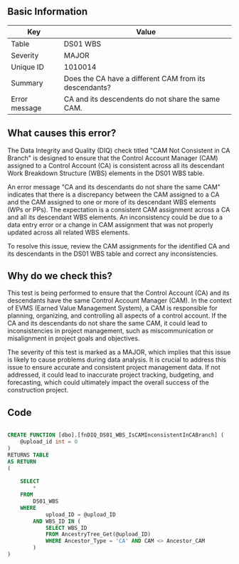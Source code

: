 ## Basic Information
| Key         | Value          |
|-------------|----------------|
| Table       | DS01 WBS |
| Severity    | MAJOR |
| Unique ID   | 1010014   |
| Summary     | Does the CA have a different CAM from its descendants? |
| Error message | CA and its descendents do not share the same CAM. |

## What causes this error?

The Data Integrity and Quality (DIQ) check titled "CAM Not Consistent in CA Branch" is designed to ensure that the Control Account Manager (CAM) assigned to a Control Account (CA) is consistent across all its descendant Work Breakdown Structure (WBS) elements in the DS01 WBS table. 

An error message "CA and its descendants do not share the same CAM" indicates that there is a discrepancy between the CAM assigned to a CA and the CAM assigned to one or more of its descendant WBS elements (WPs or PPs). The expectation is a consistent CAM assignment across a CA and all its descendant WBS elements. An inconsistency could be due to a data entry error or a change in CAM assignment that was not properly updated across all related WBS elements.

To resolve this issue, review the CAM assignments for the identified CA and its descendants in the DS01 WBS table and correct any inconsistencies.
## Why do we check this?

This test is being performed to ensure that the Control Account (CA) and its descendants have the same Control Account Manager (CAM). In the context of EVMS (Earned Value Management System), a CAM is responsible for planning, organizing, and controlling all aspects of a control account. If the CA and its descendants do not share the same CAM, it could lead to inconsistencies in project management, such as miscommunication or misalignment in project goals and objectives.

The severity of this test is marked as a MAJOR, which implies that this issue is likely to cause problems during data analysis. It is crucial to address this issue to ensure accurate and consistent project management data. If not addressed, it could lead to inaccurate project tracking, budgeting, and forecasting, which could ultimately impact the overall success of the construction project.
## Code

```sql

CREATE FUNCTION [dbo].[fnDIQ_DS01_WBS_IsCAMInconsistentInCABranch] (
	@upload_id int = 0
)
RETURNS TABLE
AS RETURN
(
	
	SELECT 
		*
	FROM
		DS01_WBS
	WHERE
			upload_ID = @upload_ID
		AND WBS_ID IN (
			SELECT WBS_ID
			FROM AncestryTree_Get(@upload_ID)
			WHERE Ancestor_Type = 'CA' AND CAM <> Ancestor_CAM
		)
)
```
